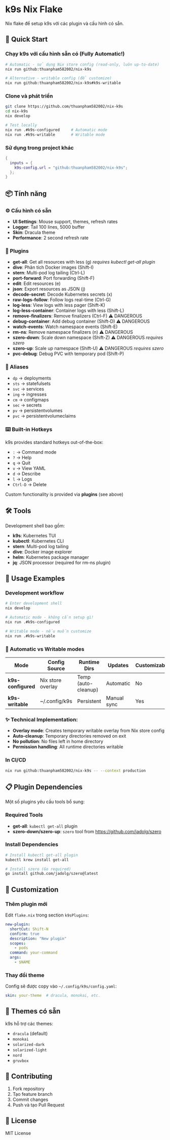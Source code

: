 # k9s Nix Flake

Nix flake để setup k9s với các plugin và cấu hình có sẵn.

## 🚀 Quick Start

### Chạy k9s với cấu hình sẵn có (Fully Automatic!)
```bash
# Automatic - sử dụng Nix store config (read-only, luôn up-to-date)
nix run github:thuanpham582002/nix-k9s

# Alternative - writable config (để customize)  
nix run github:thuanpham582002/nix-k9s#k9s-writable
```

### Clone và phát triển
```bash
git clone https://github.com/thuanpham582002/nix-k9s
cd nix-k9s
nix develop

# Test locally
nix run .#k9s-configured     # Automatic mode
nix run .#k9s-writable       # Writable mode
```

### Sử dụng trong project khác
```nix
{
  inputs = {
    k9s-config.url = "github:thuanpham582002/nix-k9s";
  };
}
```

## 📦 Tính năng

### ⚙️ Cấu hình có sẵn
- **UI Settings**: Mouse support, themes, refresh rates
- **Logger**: Tail 100 lines, 5000 buffer
- **Skin**: Dracula theme
- **Performance**: 2 second refresh rate

### 🔌 Plugins
- **get-all**: Get all resources with less (g) *requires kubectl get-all plugin*
- **dive**: Phân tích Docker images (Shift-I)
- **stern**: Multi-pod log tailing (Ctrl-L)
- **port-forward**: Port forwarding (Shift-F)
- **edit**: Edit resources (e)
- **json**: Export resources as JSON (j)
- **decode-secret**: Decode Kubernetes secrets (x)
- **raw-logs-follow**: Follow logs real-time (Ctrl-G)
- **log-less**: View logs with less pager (Shift-K)
- **log-less-container**: Container logs with less (Shift-L)
- **remove-finalizers**: Remove finalizers (Ctrl-F) ⚠️ DANGEROUS
- **debug-container**: Add debug container (Shift-D) ⚠️ DANGEROUS
- **watch-events**: Watch namespace events (Shift-E)
- **rm-ns**: Remove namespace finalizers (n) ⚠️ DANGEROUS
- **szero-down**: Scale down namespace (Shift-Z) ⚠️ DANGEROUS *requires szero*
- **szero-up**: Scale up namespace (Shift-U) ⚠️ DANGEROUS *requires szero*
- **pvc-debug**: Debug PVC with temporary pod (Shift-P)

### 🎯 Aliases
- `dp` → deployments
- `sts` → statefulsets
- `svc` → services
- `ing` → ingresses
- `cm` → configmaps
- `sec` → secrets
- `pv` → persistentvolumes
- `pvc` → persistentvolumeclaims

### ⌨️ Built-in Hotkeys
k9s provides standard hotkeys out-of-the-box:
- `:` → Command mode
- `?` → Help  
- `q` → Quit
- `v` → View YAML
- `d` → Describe
- `l` → Logs
- `Ctrl-D` → Delete

Custom functionality is provided via **plugins** (see above)

## 🛠️ Tools

Development shell bao gồm:
- **k9s**: Kubernetes TUI
- **kubectl**: Kubernetes CLI
- **stern**: Multi-pod log tailing
- **dive**: Docker image explorer
- **helm**: Kubernetes package manager
- **jq**: JSON processor (required for rm-ns plugin)

## 🚀 Usage Examples

### Development workflow
```bash
# Enter development shell
nix develop

# Automatic mode - không cần setup gì!
nix run .#k9s-configured

# Writable mode - nếu muốn customize
nix run .#k9s-writable
```

### 🔄 Automatic vs Writable modes

| Mode | Config Source | Runtime Dirs | Updates | Customizable | Use Case |
|------|---------------|--------------|---------|--------------|----------|
| **k9s-configured** | Nix store overlay | Temp (auto-cleanup) | Automatic | No | Daily use, always latest |
| **k9s-writable** | ~/.config/k9s | Persistent | Manual sync | Yes | Development, customization |

### ✨ Technical Implementation:
- **Overlay mode**: Creates temporary writable overlay from Nix store config
- **Auto-cleanup**: Temporary directories removed on exit
- **No pollution**: No files left in home directory
- **Permission handling**: All runtime directories writable

### In CI/CD
```bash
nix run github:thuanpham582002/nix-k9s -- --context production
```

## 📋 Plugin Dependencies

Một số plugins yêu cầu tools bổ sung:

### Required Tools
- **get-all**: `kubectl get-all` plugin
- **szero-down/szero-up**: `szero` tool from https://github.com/jadolg/szero

### Install Dependencies
```bash
# Install kubectl get-all plugin
kubectl krew install get-all

# Install szero (Go required)
go install github.com/jadolg/szero@latest
```

## 🔧 Customization

### Thêm plugin mới
Edit `flake.nix` trong section `k9sPlugins`:

```yaml
new-plugin:
  shortCut: Shift-N
  confirm: true
  description: "New plugin"
  scopes:
    - pods
  command: your-command
  args:
    - $NAME
```

### Thay đổi theme
Config sẽ được copy vào `~/.config/k9s/config.yaml`:
```yaml
skin: your-theme  # dracula, monokai, etc.
```

## 🎨 Themes có sẵn

k9s hỗ trợ các themes:
- `dracula` (default)
- `monokai`
- `solarized-dark`
- `solarized-light`
- `nord`
- `gruvbox`

## 🤝 Contributing

1. Fork repository
2. Tạo feature branch
3. Commit changes
4. Push và tạo Pull Request

## 📝 License

MIT License